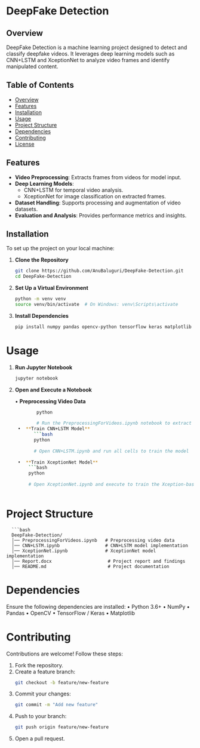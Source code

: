 # DeepFake Detection

## Overview

DeepFake Detection is a machine learning project designed to detect and classify deepfake videos. It leverages deep learning models such as CNN+LSTM and XceptionNet to analyze video frames and identify manipulated content.

## Table of Contents

- [Overview](#overview)
- [Features](#features)
- [Installation](#installation)
- [Usage](#usage)
- [Project Structure](#project-structure)
- [Dependencies](#dependencies)
- [Contributing](#contributing)
- [License](#license)

## Features

- **Video Preprocessing**: Extracts frames from videos for model input.
- **Deep Learning Models**:
  - CNN+LSTM for temporal video analysis.
  - XceptionNet for image classification on extracted frames.
- **Dataset Handling**: Supports processing and augmentation of video datasets.
- **Evaluation and Analysis**: Provides performance metrics and insights.

## Installation

To set up the project on your local machine:

1. **Clone the Repository**
   ```bash
   git clone https://github.com/AnuBaluguri/DeepFake-Detection.git
   cd DeepFake-Detection
   
2. **Set Up a Virtual Environment**
   ```bash
   python -m venv venv
   source venv/bin/activate  # On Windows: venv\Scripts\activate
3. **Install Dependencies**
     ```bash
     pip install numpy pandas opencv-python tensorflow keras matplotlib
# Usage
1. **Run Jupyter Notebook**
     ```bash
     jupyter notebook
2. **Open and Execute a Notebook**
   
     •  **Preprocessing Video Data**
   ```bash
           python
     
           # Run the PreprocessingForVideos.ipynb notebook to extract frames from videos
    •  **Train CNN+LSTM Model**
          ```bash
          python
    
          # Open CNN+LSTM.ipynb and run all cells to train the model
    
    •  **Train XceptionNet Model**
        ```bash
        python
    
        # Open XceptionNet.ipynb and execute to train the Xception-based model
    
# Project Structure
      ```bash
      DeepFake-Detection/
      │── PreprocessingForVideos.ipynb   # Preprocessing video data
      │── CNN+LSTM.ipynb                 # CNN+LSTM model implementation
      │── XceptionNet.ipynb              # XceptionNet model implementation
      │── Report.docx                     # Project report and findings
      │── README.md                       # Project documentation


# Dependencies

Ensure the following dependencies are installed:
•  Python 3.6+
•  NumPy
•  Pandas
•  OpenCV
•  TensorFlow / Keras
•  Matplotlib

# Contributing

Contributions are welcome! Follow these steps:

1. Fork the repository.
2. Create a feature branch:
   ```bash
   git checkout -b feature/new-feature
3. Commit your changes:
   ```bash
   git commit -m "Add new feature"
4. Push to your branch:
   ```bash
   git push origin feature/new-feature
5. Open a pull request.

